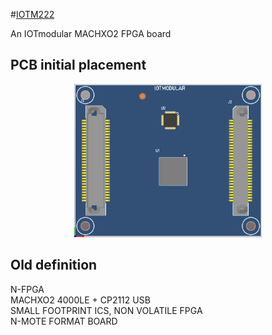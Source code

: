 #[IOTM222](https://github.com/nikoschalikias/IOTM222)

An IOTmodular MACHXO2 FPGA board 

## PCB initial placement

<p align="center">
<img
src="img/01.PNG"
width = 300
/>
</p> 


## Old definition
N-FPGA  
MACHXO2 4000LE + CP2112 USB  
SMALL FOOTPRINT ICS, NON VOLATILE FPGA  
N-MOTE FORMAT BOARD  
